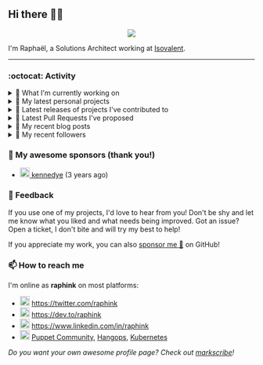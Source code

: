 ## Hi there 👋🏼


<p align="center">
  <a href="https://github.com/ryo-ma/github-profile-trophy"><img src="https://github-profile-trophy.vercel.app/?username=raphink&theme=darkhub&margin-w=15&margin-h=15&no-frame=true&column=5"/></a>
</p>


I'm Raphaël, a Solutions Architect working at [Isovalent](https://github.com/isovalent).

<hr />


### :octocat: Activity

<details>
<summary>👷 What I'm currently working on</summary>

- [raphink/dotfiles](https://github.com/raphink/dotfiles) -  (today)
- [raphink/js-test](https://github.com/raphink/js-test) -  (1 week ago)
- [raphink/genesis-maxwell](https://github.com/raphink/genesis-maxwell) - And God said: y:hiy &#39;wor which means &lt;maxwell&#39;s equations&gt; … and there was light! (2 months ago)
- [isovalent/grafana-dashboards](https://github.com/isovalent/grafana-dashboards) - Grafana dashboards for Cilium (3 months ago)
- [cilium/cilium](https://github.com/cilium/cilium) - eBPF-based Networking, Security, and Observability (3 months ago)
</details>

<details>
<summary>🌱 My latest personal projects</summary>

- [raphink/js-test](https://github.com/raphink/js-test) - 
- [raphink/book-template](https://github.com/raphink/book-template) - book-template
- [raphink/rebel-base](https://github.com/raphink/rebel-base) - rebel-base
- [raphink/localhost-run-proxy](https://github.com/raphink/localhost-run-proxy) - 
- [raphink/dotfiles](https://github.com/raphink/dotfiles) - 
</details>

<details>
<summary>🔭 Latest releases of projects I've contributed to</summary>

- [cilium/cilium](https://github.com/cilium/cilium) ([v1.14.0-rc.0](https://github.com/cilium/cilium/releases/tag/v1.14.0-rc.0), 1 week ago) - eBPF-based Networking, Security, and Observability
- [cilium/cilium-cli](https://github.com/cilium/cilium-cli) ([v0.15.0](https://github.com/cilium/cilium-cli/releases/tag/v0.15.0), 1 week ago) - CLI to install, manage &amp; troubleshoot Kubernetes clusters running Cilium
- [raphink/geneve_1564](https://github.com/raphink/geneve_1564) ([2016-06-08_02](https://github.com/raphink/geneve_1564/releases/tag/2016-06-08_02), 7 years ago) - LaTeX facsimile of a Bible de Genève, 1564
</details>

<details>
<summary>🔨 Latest Pull Requests I've proposed</summary>

</details>

<details>
<summary>📜 My recent blog posts</summary>

- [Towards a Modular DevOps Stack](https://dev.to/camptocamp-ops/towards-a-modular-devops-stack-257c) (1 year ago)
- [A 15-year Puppet Journey](https://dev.to/raphink/a-15-year-puppet-journey-4o39) (1 year ago)
- [How to allow dynamic Terraform Provider Configuration](https://dev.to/camptocamp-ops/how-to-allow-dynamic-terraform-provider-configuration-20ik) (2 years ago)
- [March Cloud Native Romandie Meetup](https://dev.to/camptocamp-ops/march-cloud-native-romandie-meetup-o2f) (2 years ago)
- [Immutability &amp; loose coupling: a match made in heaven](https://dev.to/camptocamp-ops/immutability-loose-coupling-a-match-made-in-heaven-37kl) (2 years ago)
</details>

<details>
<summary>👥 My recent followers</summary>

- [<img src="https://avatars.githubusercontent.com/u/5094338?u=e5964702fe2d8a4bf41682387897987ecc40e5b8&amp;v=4" height="20"/> lmcdonough](https://github.com/lmcdonough)
- [<img src="https://avatars.githubusercontent.com/u/26167974?u=f24d06b18eff9bb2c23e54c240dfb03fe32c4673&amp;v=4" height="20"/> shivanshu1333](https://github.com/shivanshu1333)
- [<img src="https://avatars.githubusercontent.com/u/63834639?u=f8a9ce918b353ebc36ab76a4bf961fc1395dd95b&amp;v=4" height="20"/> zhiwei-w-luo](https://github.com/zhiwei-w-luo)
- [<img src="https://avatars.githubusercontent.com/u/80087186?u=0cec01a1f84df15839f6e2f545b2e7013bfcfe93&amp;v=4" height="20"/> pymhq](https://github.com/pymhq)
- [<img src="https://avatars.githubusercontent.com/u/56606926?u=d403d9d17d2577ca2b7325e44a918bcaefdfba01&amp;v=4" height="20"/> JoostScheffer](https://github.com/JoostScheffer)
</details>


### 💚 My awesome sponsors (thank you!)

- [<img src="https://avatars.githubusercontent.com/u/1110127?v=4" height="20"/> kennedye](https://github.com/kennedye) (3 years ago)


### 💬 Feedback

If you use one of my projects, I'd love to hear from you!
Don't be shy and let me know what you liked and what needs being improved.
Got an issue? Open a ticket, I don't bite and will try my best to help!

If you appreciate my work, you can also [sponsor me 💚](https://github.com/sponsors/raphink) on GitHub!


### 📫 How to reach me

I'm online as **raphink** on most platforms:

- <img src="https://raw.githubusercontent.com/FortAwesome/Font-Awesome/master/svgs/brands/twitter.svg" width="20" alt="Twitter" /> https://twitter.com/raphink
- <img src="https://raw.githubusercontent.com/FortAwesome/Font-Awesome/master/svgs/brands/dev.svg" width="20" alt="Blog" /> https://dev.to/raphink
- <img src="https://raw.githubusercontent.com/FortAwesome/Font-Awesome/master/svgs/brands/linkedin.svg" width="20" alt="LinkedIn" /> https://www.linkedin.com/in/raphink
- <img src="https://raw.githubusercontent.com/FortAwesome/Font-Awesome/master/svgs/brands/slack.svg" width="20" alt="Slack" /> [Puppet Community](https://slack.puppet.com/), [Hangops](https://signup.hangops.com/), [Kubernetes](https://slack.k8s.io/)

*Do you want your own awesome profile page? Check out [markscribe](https://github.com/muesli/markscribe)!*
